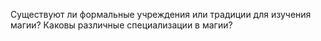 Существуют ли формальные учреждения или традиции для изучения магии? Каковы различные специализации в магии?